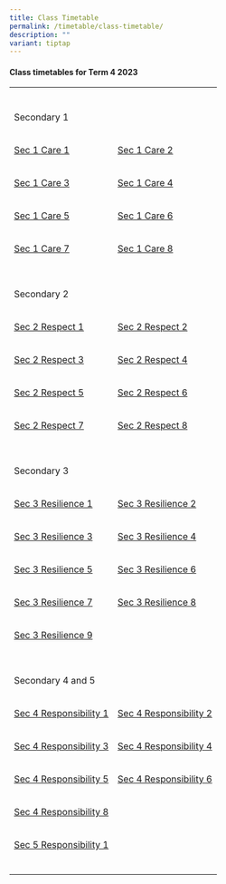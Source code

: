 ```yaml
---
title: Class Timetable
permalink: /timetable/class-timetable/
description: ""
variant: tiptap
---
```

<h4><strong>Class timetables for Term 4 2023</strong></h4><table><tbody><tr><th rowspan="1" colspan="1"><p></p></th><th rowspan="1" colspan="1"><p></p></th></tr><tr><td rowspan="1" colspan="1"><p>Secondary 1</p></td><td rowspan="1" colspan="1"><p></p></td></tr><tr><td rowspan="1" colspan="1"><p><a href="/files/Forparents/Timetable/timetable-sec1care1.pdf" rel="noopener noreferrer nofollow" target="_blank">Sec 1 Care 1</a></p></td><td rowspan="1" colspan="1"><p><a href="/files/Forparents/Timetable/timetable-sec1care2.pdf" rel="noopener noreferrer nofollow" target="_blank">Sec 1 Care 2</a></p></td></tr><tr><td rowspan="1" colspan="1"><p><a href="/files/Forparents/Timetable/timetable-sec1care3.pdf" rel="noopener noreferrer nofollow" target="_blank">Sec 1 Care 3</a></p></td><td rowspan="1" colspan="1"><p><a href="/files/Forparents/Timetable/timetable-sec1care4.pdf" rel="noopener noreferrer nofollow" target="_blank">Sec 1 Care 4</a></p></td></tr><tr><td rowspan="1" colspan="1"><p><a href="/files/Forparents/Timetable/timetable-sec1care5.pdf" rel="noopener noreferrer nofollow" target="_blank">Sec 1 Care 5</a></p></td><td rowspan="1" colspan="1"><p><a href="/files/Forparents/Timetable/timetable-sec1care6.pdf" rel="noopener noreferrer nofollow" target="_blank">Sec 1 Care 6</a></p></td></tr><tr><td rowspan="1" colspan="1"><p><a href="/files/Forparents/Timetable/timetable-sec1care7.pdf" rel="noopener noreferrer nofollow" target="_blank">Sec 1 Care 7</a></p></td><td rowspan="1" colspan="1"><p><a href="/files/Forparents/Timetable/timetable-sec1care8.pdf" rel="noopener noreferrer nofollow" target="_blank">Sec 1 Care 8</a></p></td></tr><tr><td rowspan="1" colspan="1"><p></p></td><td rowspan="1" colspan="1"><p></p></td></tr><tr><td rowspan="1" colspan="1"><p>Secondary 2</p></td><td rowspan="1" colspan="1"><p></p></td></tr><tr><td rowspan="1" colspan="1"><p><a href="/files/Forparents/Timetable/timetable-sec2respect1.pdf" rel="noopener noreferrer nofollow" target="_blank">Sec 2 Respect 1</a></p></td><td rowspan="1" colspan="1"><p><a href="/files/Forparents/Timetable/timetable-sec2respect2.pdf" rel="noopener noreferrer nofollow" target="_blank">Sec 2 Respect 2</a></p></td></tr><tr><td rowspan="1" colspan="1"><p><a href="/files/Forparents/Timetable/timetable-sec2respect3.pdf" rel="noopener noreferrer nofollow" target="_blank">Sec 2 Respect 3</a></p></td><td rowspan="1" colspan="1"><p><a href="/files/Forparents/Timetable/timetable-sec2respect4.pdf" rel="noopener noreferrer nofollow" target="_blank">Sec 2 Respect 4</a></p></td></tr><tr><td rowspan="1" colspan="1"><p><a href="/files/Forparents/Timetable/timetable-sec2respect5.pdf" rel="noopener noreferrer nofollow" target="_blank">Sec 2 Respect 5</a></p></td><td rowspan="1" colspan="1"><p><a href="/files/Forparents/Timetable/timetable-sec2respect6.pdf" rel="noopener noreferrer nofollow" target="_blank">Sec 2 Respect 6</a></p></td></tr><tr><td rowspan="1" colspan="1"><p><a href="/files/Forparents/Timetable/timetable-sec2respect7.pdf" rel="noopener noreferrer nofollow" target="_blank">Sec 2 Respect 7</a></p></td><td rowspan="1" colspan="1"><p><a href="/files/Forparents/Timetable/timetable-sec2respect8.pdf" rel="noopener noreferrer nofollow" target="_blank">Sec 2 Respect 8</a></p></td></tr><tr><td rowspan="1" colspan="1"><p></p></td><td rowspan="1" colspan="1"><p></p></td></tr><tr><td rowspan="1" colspan="1"><p>Secondary 3</p></td><td rowspan="1" colspan="1"><p></p></td></tr><tr><td rowspan="1" colspan="1"><p><a href="/files/Forparents/Timetable/timetable-sec3resilience1.pdf" rel="noopener noreferrer nofollow" target="_blank">Sec 3 Resilience 1</a></p></td><td rowspan="1" colspan="1"><p><a href="/files/Forparents/Timetable/timetable-sec3resilience2.pdf" rel="noopener noreferrer nofollow" target="_blank">Sec 3 Resilience 2</a></p></td></tr><tr><td rowspan="1" colspan="1"><p><a href="/files/Forparents/Timetable/timetable-sec3resilience3.pdf" rel="noopener noreferrer nofollow" target="_blank">Sec 3 Resilience 3</a></p></td><td rowspan="1" colspan="1"><p><a href="/files/Forparents/Timetable/timetable-sec3resilience4.pdf" rel="noopener noreferrer nofollow" target="_blank">Sec 3 Resilience 4</a></p></td></tr><tr><td rowspan="1" colspan="1"><p><a href="/files/Forparents/Timetable/timetable-sec3resilience5.pdf" rel="noopener noreferrer nofollow" target="_blank">Sec 3 Resilience 5</a></p></td><td rowspan="1" colspan="1"><p><a href="/files/Forparents/Timetable/timetable-sec3resilience6.pdf" rel="noopener noreferrer nofollow" target="_blank">Sec 3 Resilience 6</a></p></td></tr><tr><td rowspan="1" colspan="1"><p><a href="/files/Forparents/Timetable/timetable-sec3resilience7.pdf" rel="noopener noreferrer nofollow" target="_blank">Sec 3 Resilience 7</a></p></td><td rowspan="1" colspan="1"><p><a href="/files/Forparents/Timetable/timetable-sec3resilience8.pdf" rel="noopener noreferrer nofollow" target="_blank">Sec 3 Resilience 8</a></p></td></tr><tr><td rowspan="1" colspan="1"><p><a href="/files/Forparents/Timetable/timetable-sec3resilience9.pdf" rel="noopener noreferrer nofollow" target="_blank">Sec 3 Resilience 9</a></p></td><td rowspan="1" colspan="1"><p></p></td></tr><tr><td rowspan="1" colspan="1"><p></p></td><td rowspan="1" colspan="1"><p></p></td></tr><tr><td rowspan="1" colspan="1"><p>Secondary 4 and 5</p></td><td rowspan="1" colspan="1"><p></p></td></tr><tr><td rowspan="1" colspan="1"><p><a href="/files/Forparents/Timetable/timetable-sec4responsibility1.pdf" rel="noopener noreferrer nofollow" target="_blank">Sec 4 Responsibility 1</a></p></td><td rowspan="1" colspan="1"><p><a href="/files/Forparents/Timetable/timetable-sec4responsibility2.pdf" rel="noopener noreferrer nofollow" target="_blank">Sec 4 Responsibility 2</a></p></td></tr><tr><td rowspan="1" colspan="1"><p><a href="/files/Forparents/Timetable/timetable-sec4responsibility3.pdf" rel="noopener noreferrer nofollow" target="_blank">Sec 4 Responsibility 3</a></p></td><td rowspan="1" colspan="1"><p><a href="/files/Forparents/Timetable/timetable-sec4responsibility4.pdf" rel="noopener noreferrer nofollow" target="_blank">Sec 4 Responsibility 4</a></p></td></tr><tr><td rowspan="1" colspan="1"><p><a href="/files/Forparents/Timetable/timetable-sec4responsibility5.pdf" rel="noopener noreferrer nofollow" target="_blank">Sec 4 Responsibility 5</a></p></td><td rowspan="1" colspan="1"><p><a href="/files/Forparents/Timetable/timetable-sec4responsibility6.pdf" rel="noopener noreferrer nofollow" target="_blank">Sec 4 Responsibility 6</a></p></td></tr><tr><td rowspan="1" colspan="1"><p><a href="/files/Forparents/Timetable/timetable-sec4responsibility8.pdf" rel="noopener noreferrer nofollow" target="_blank">Sec 4 Responsibility 8</a></p></td><td rowspan="1" colspan="1"><p></p></td></tr><tr><td rowspan="1" colspan="1"><p><a href="/files/Forparents/Timetable/timetable-sec5responsibility1.pdf" rel="noopener noreferrer nofollow" target="_blank">Sec 5 Responsibility 1</a></p></td><td rowspan="1" colspan="1"><p></p></td></tr><tr><td rowspan="1" colspan="1"><p></p></td><td rowspan="1" colspan="1"><p></p></td></tr></tbody></table><p></p>
